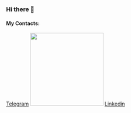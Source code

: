 ### Hi there 👋

#### My Contacts:

[Telegram](https://t.me/melikovgraf) <img src="https://github.com/MelikovGraf/MelikovGraf/assets/98654937/f0eb03dc-afd7-42ee-b645-474af8b692fa" width="200">
[Linkedin](https://www.linkedin.com/in/graf-melikov-a0192927b/) 
<!--
**MelikovGraf/MelikovGraf** is a ✨ _special_ ✨ repository because its `README.md` (this file) appears on your GitHub profile.

Here are some ideas to get you started:

- 🔭 I’m currently working on ...
- 🌱 I’m currently learning ...
- 👯 I’m looking to collaborate on ...
- 🤔 I’m looking for help with ...
- 💬 Ask me about ...
- 📫 How to reach me: ...
- 😄 Pronouns: ...
- ⚡ Fun fact: ...
-->
